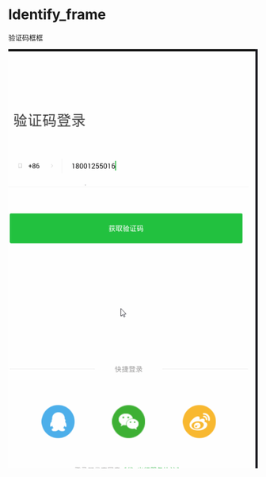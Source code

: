 # Identify_frame
验证码框框

![示例图，仅有四个框框的事例代码](https://github.com/guojiaojiao/Identify_frame/blob/master/en.gif)
